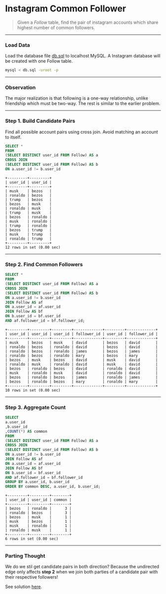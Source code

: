 # Instagram Common Follower
> Given a *Follow* table, find the pair of instagram accounts which share highest number of common followers.

___
### Load Data
Load the database file [db.sql](db.sql) to localhost MySQL. A Instagram database will be created with one Follow table. 
```bash
mysql < db.sql -uroot -p
```

___
### Observation
The major realization is that following is a one-way relationship, unlike friendship which must be two-way. The rest is similar to the earlier problem.

___
### Step 1. Build Candidate Pairs
Find all possible account pairs using cross join. Avoid matching an account to itself.
```sql
SELECT *
FROM
(SELECT DISTINCT user_id FROM Follow) AS a
CROSS JOIN
(SELECT DISTINCT user_id FROM Follow) AS b 
ON a.user_id != b.user_id
```

```
+---------+---------+
| user_id | user_id |
+---------+---------+
| musk    | bezos   |
| ronaldo | bezos   |
| trump   | bezos   |
| bezos   | musk    |
| ronaldo | musk    |
| trump   | musk    |
| bezos   | ronaldo |
| musk    | ronaldo |
| trump   | ronaldo |
| bezos   | trump   |
| musk    | trump   |
| ronaldo | trump   |
+---------+---------+
12 rows in set (0.00 sec)
```

___
### Step 2. Find Common Followers
```sql
SELECT *
FROM
(SELECT DISTINCT user_id FROM Follow) AS a
CROSS JOIN
(SELECT DISTINCT user_id FROM Follow) AS b 
ON a.user_id != b.user_id
JOIN Follow AS af
ON a.user_id = af.user_id
JOIN Follow AS bf
ON b.user_id = bf.user_id
AND af.follower_id = bf.follower_id;
```

```
+---------+---------+---------+-------------+---------+-------------+
| user_id | user_id | user_id | follower_id | user_id | follower_id |
+---------+---------+---------+-------------+---------+-------------+
| musk    | bezos   | musk    | david       | bezos   | david       |
| ronaldo | bezos   | ronaldo | david       | bezos   | david       |
| ronaldo | bezos   | ronaldo | james       | bezos   | james       |
| ronaldo | bezos   | ronaldo | mary        | bezos   | mary        |
| bezos   | musk    | bezos   | david       | musk    | david       |
| ronaldo | musk    | ronaldo | david       | musk    | david       |
| bezos   | ronaldo | bezos   | david       | ronaldo | david       |
| musk    | ronaldo | musk    | david       | ronaldo | david       |
| bezos   | ronaldo | bezos   | james       | ronaldo | james       |
| bezos   | ronaldo | bezos   | mary        | ronaldo | mary        |
+---------+---------+---------+-------------+---------+-------------+
10 rows in set (0.00 sec)
```

___
### Step 3. Aggregate Count
```sql
SELECT
a.user_id
,b.user_id
,COUNT(*) AS common
FROM
(SELECT DISTINCT user_id FROM Follow) AS a
CROSS JOIN
(SELECT DISTINCT user_id FROM Follow) AS b 
ON a.user_id != b.user_id
JOIN Follow AS af
ON a.user_id = af.user_id
JOIN Follow AS bf
ON b.user_id = bf.user_id
AND af.follower_id = bf.follower_id
GROUP BY a.user_id, b.user_id
ORDER BY common DESC, a.user_id, b.user_id;
```

```
+---------+---------+--------+
| user_id | user_id | common |
+---------+---------+--------+
| bezos   | ronaldo |      3 |
| ronaldo | bezos   |      3 |
| bezos   | musk    |      1 |
| musk    | bezos   |      1 |
| musk    | ronaldo |      1 |
| ronaldo | musk    |      1 |
+---------+---------+--------+
6 rows in set (0.00 sec)
```

___
### Parting Thought
We do we stil get candidate pairs in both direction? Because the undirected edge only affects __step 2__ when we join both parties of a candidate pair with their respective followers!

See solution [here](solution.sql).